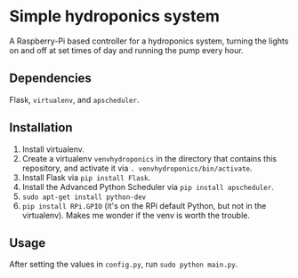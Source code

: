 # Simple hydroponics system #

A Raspberry-Pi based controller for a hydroponics system, turning the lights on
and off at set times of day and running the pump every hour.


## Dependencies ##

Flask, `virtualenv`, and `apscheduler`.


## Installation ##

1.  Install virtualenv.
2.  Create a virtualenv `venvhydroponics` in the directory that contains
    this repository, and activate it via `. venvhydroponics/bin/activate`.
3.  Install Flask via `pip install Flask`.
4.  Install the Advanced Python Scheduler via `pip install apscheduler`.
5.  `sudo apt-get install python-dev`
6.  `pip install RPi.GPIO` (it's on the RPi default Python, but not in the
    virtualenv).  Makes me wonder if the venv is worth the trouble.



## Usage ##

After setting the values in `config.py`, run `sudo python main.py`.
